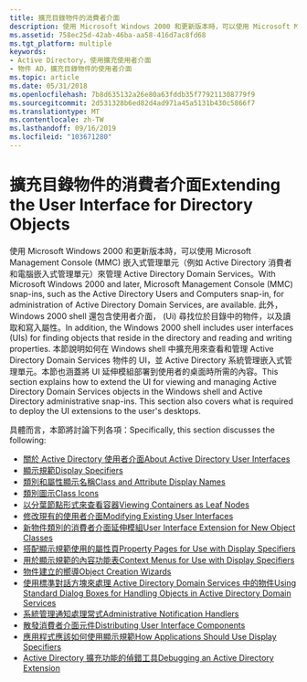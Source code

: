 ```yaml
---
title: 擴充目錄物件的消費者介面
description: 使用 Microsoft Windows 2000 和更新版本時，可以使用 Microsoft Management Console (MMC) 嵌入式管理單元（例如 Active Directory 消費者和電腦嵌入式管理單元）來管理 Active Directory Domain Services。
ms.assetid: 758ec25d-42ab-46ba-aa58-416d7ac8fd68
ms.tgt_platform: multiple
keywords:
- Active Directory，使用擴充使用者介面
- 物件 AD，擴充目錄物件的使用者介面
ms.topic: article
ms.date: 05/31/2018
ms.openlocfilehash: 7b8d635132a26e80a63fddb35f779211308779f9
ms.sourcegitcommit: 2d531328b6ed82d4ad971a45a5131b430c5866f7
ms.translationtype: MT
ms.contentlocale: zh-TW
ms.lasthandoff: 09/16/2019
ms.locfileid: "103671280"
---
```

# <a name="extending-the-user-interface-for-directory-objects"></a><span data-ttu-id="f29f4-105">擴充目錄物件的消費者介面</span><span class="sxs-lookup"><span data-stu-id="f29f4-105">Extending the User Interface for Directory Objects</span></span>

<span data-ttu-id="f29f4-106">使用 Microsoft Windows 2000 和更新版本時，可以使用 Microsoft Management Console (MMC) 嵌入式管理單元（例如 Active Directory 消費者和電腦嵌入式管理單元）來管理 Active Directory Domain Services。</span><span class="sxs-lookup"><span data-stu-id="f29f4-106">With Microsoft Windows 2000 and later, Microsoft Management Console (MMC) snap-ins, such as the Active Directory Users and Computers snap-in, for administration of Active Directory Domain Services, are available.</span></span> <span data-ttu-id="f29f4-107">此外，Windows 2000 shell 還包含使用者介面， (Ui) 尋找位於目錄中的物件，以及讀取和寫入屬性。</span><span class="sxs-lookup"><span data-stu-id="f29f4-107">In addition, the Windows 2000 shell includes user interfaces (UIs) for finding objects that reside in the directory and reading and writing properties.</span></span> <span data-ttu-id="f29f4-108">本節說明如何在 Windows shell 中擴充用來查看和管理 Active Directory Domain Services 物件的 UI，並 Active Directory 系統管理嵌入式管理單元。本節也涵蓋將 UI 延伸模組部署到使用者的桌面時所需的內容。</span><span class="sxs-lookup"><span data-stu-id="f29f4-108">This section explains how to extend the UI for viewing and managing Active Directory Domain Services objects in the Windows shell and Active Directory administrative snap-ins. This section also covers what is required to deploy the UI extensions to the user's desktops.</span></span>

<span data-ttu-id="f29f4-109">具體而言，本節將討論下列各項：</span><span class="sxs-lookup"><span data-stu-id="f29f4-109">Specifically, this section discusses the following:</span></span>

-   [<span data-ttu-id="f29f4-110">關於 Active Directory 使用者介面</span><span class="sxs-lookup"><span data-stu-id="f29f4-110">About Active Directory User Interfaces</span></span>](about-the-user-interfaces-of-active-directory-domain-services.md)
-   [<span data-ttu-id="f29f4-111">顯示規範</span><span class="sxs-lookup"><span data-stu-id="f29f4-111">Display Specifiers</span></span>](display-specifiers.md)
-   [<span data-ttu-id="f29f4-112">類別和屬性顯示名稱</span><span class="sxs-lookup"><span data-stu-id="f29f4-112">Class and Attribute Display Names</span></span>](class-and-attribute-display-names.md)
-   [<span data-ttu-id="f29f4-113">類別圖示</span><span class="sxs-lookup"><span data-stu-id="f29f4-113">Class Icons</span></span>](class-icons.md)
-   [<span data-ttu-id="f29f4-114">以分葉節點形式來查看容器</span><span class="sxs-lookup"><span data-stu-id="f29f4-114">Viewing Containers as Leaf Nodes</span></span>](viewing-containers-as-leaf-nodes.md)
-   [<span data-ttu-id="f29f4-115">修改現有的使用者介面</span><span class="sxs-lookup"><span data-stu-id="f29f4-115">Modifying Existing User Interfaces</span></span>](modifying-existing-user-interfaces.md)
-   [<span data-ttu-id="f29f4-116">新物件類別的消費者介面延伸模組</span><span class="sxs-lookup"><span data-stu-id="f29f4-116">User Interface Extension for New Object Classes</span></span>](user-interface-extension-for-new-object-classes.md)
-   [<span data-ttu-id="f29f4-117">搭配顯示規範使用的屬性頁</span><span class="sxs-lookup"><span data-stu-id="f29f4-117">Property Pages for Use with Display Specifiers</span></span>](property-pages-for-use-with-display-specifiers.md)
-   [<span data-ttu-id="f29f4-118">用於顯示規範的內容功能表</span><span class="sxs-lookup"><span data-stu-id="f29f4-118">Context Menus for Use with Display Specifiers</span></span>](context-menus-for-use-with-display-specifiers.md)
-   [<span data-ttu-id="f29f4-119">物件建立的嚮導</span><span class="sxs-lookup"><span data-stu-id="f29f4-119">Object Creation Wizards</span></span>](object-creation-wizards.md)
-   [<span data-ttu-id="f29f4-120">使用標準對話方塊來處理 Active Directory Domain Services 中的物件</span><span class="sxs-lookup"><span data-stu-id="f29f4-120">Using Standard Dialog Boxes for Handling Objects in Active Directory Domain Services</span></span>](using-standard-dialog-boxes-to-handle-objects-in-active-directory-domain-services.md)
-   [<span data-ttu-id="f29f4-121">系統管理通知處理常式</span><span class="sxs-lookup"><span data-stu-id="f29f4-121">Administrative Notification Handlers</span></span>](administrative-notification-handlers.md)
-   [<span data-ttu-id="f29f4-122">散發消費者介面元件</span><span class="sxs-lookup"><span data-stu-id="f29f4-122">Distributing User Interface Components</span></span>](distributing-user-interface-components.md)
-   [<span data-ttu-id="f29f4-123">應用程式應該如何使用顯示規範</span><span class="sxs-lookup"><span data-stu-id="f29f4-123">How Applications Should Use Display Specifiers</span></span>](how-applications-should-use-display-specifiers.md)
-   [<span data-ttu-id="f29f4-124">Active Directory 擴充功能的偵錯工具</span><span class="sxs-lookup"><span data-stu-id="f29f4-124">Debugging an Active Directory Extension</span></span>](debugging-an-active-directory-extension.md)

 

 




